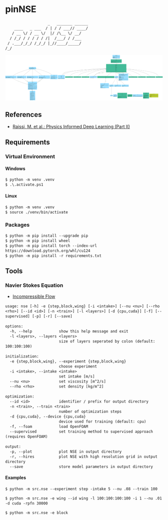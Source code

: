 # pinNSE

```text
                   _   _______ ______
    ____   _ ___  / | / / ___// ____/
   / __ \/ / __ \/  |/ /\__ \/ __/   
  / /_/ / / / / / /|  /___/ / /___   
 / .___/_/_/ /_/_/ |_//____/_____/   
/_/                                  
```

![UML](images/classes.svg)

## References

- [Raissi, M. et al.: Physics Informed Deep Learning (Part II)](https://arxiv.org/pdf/1711.10566)

## Requirements

### Virtual Environment

#### Windows

```shell
$ python -m venv .venv
$ .\.activate.ps1
```


#### Linux

```shell
$ python -m venv .venv
$ source ./venv/bin/activate
```

### Packages

```shell
$ python -m pip install --upgrade pip
$ python -m pip install wheel
$ python -m pip install torch --index-url https://download.pytorch.org/whl/cu124
$ python -m pip install -r requirements.txt
```

## Tools

### Navier Stokes Equation

- [Incompressible Flow](https://en.wikipedia.org/wiki/Navier%E2%80%93Stokes_equations#Incompressible_flow)

```
usage: nse [-h] -e {step,block,wing} [-i <intake>] [--nu <nu>] [--rho <rho>] [--id <id>] [-n <train>] [-l <layers>] [-d {cpu,cuda}] [-f] [--supervised] [-p] [-r] [--save]

options:
  -h, --help            show this help message and exit
  -l <layers>, --layers <layers>
                        size of layers seperated by colon (default: 100:100:100)

initialization:
  -e {step,block,wing}, --experiment {step,block,wing}
                        choose experiment
  -i <intake>, --intake <intake>
                        set intake [m/s]
  --nu <nu>             set viscosity [m^2/s]
  --rho <rho>           set density [kg/m^2]

optimization:
  --id <id>             identifier / prefix for output directory
  -n <train>, --train <train>
                        number of optimization steps
  -d {cpu,cuda}, --device {cpu,cuda}
                        device used for training (default: cpu)
  -f, --foam            load OpenFOAM
  --supervised          set training method to supervised approach (requires OpenFOAM)

output:
  -p, --plot            plot NSE in output directory
  -r, --hires           plot NSE with high resolution grid in output directory
  --save                store model parameters in output directory
```

#### Examples

```shell
$ python -m src.nse --experiment step -intake 5 --nu .08 --train 100
```

```shell
$ python -m src.nse -e wing --id wing -l 100:100:100:100 -i 1 --nu .01 -d cuda -rpfn 30000
```

```shell
$ python -m src.nse -e block
```
